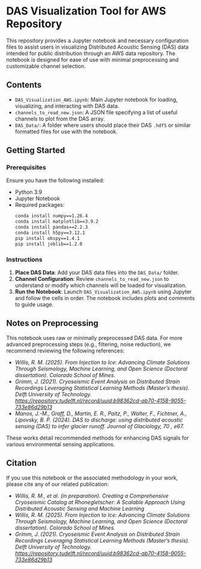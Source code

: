 # DAS Visualization Tool for AWS Repository

This repository provides a Jupyter notebook and necessary configuration files to assist users in visualizing Distributed Acoustic Sensing (DAS) data intended for public distribution through an AWS data repository. The notebook is designed for ease of use with minimal preprocessing and customizable channel selection.

## Contents

- `DAS_Visualization_AWS.ipynb`: Main Jupyter notebook for loading, visualizing, and interacting with DAS data.
- `channels_to_read_new.json`: A JSON file specifying a list of useful channels to plot from the DAS array.
- `DAS_Data/`: A folder where users should place their DAS `.hdf5` or similar formatted files for use with the notebook.

## Getting Started

### Prerequisites

Ensure you have the following installed:
- Python 3.9
- Jupyter Notebook
- Required packages:
  ```bash
  conda install numpy==1.26.4
  conda install matplotlib==3.9.2
  conda install pandas==2.2.3
  conda install h5py==3.12.1
  pip install obspy==1.4.1
  pip install joblib==1.2.0
  ```

### Instructions

1. **Place DAS Data**: Add your DAS data files into the `DAS_Data/` folder.
2. **Channel Configuration**: Review `channels_to_read_new.json` to understand or modify which channels will be loaded for visualization.
3. **Run the Notebook**: Launch `DAS_Visualization_AWS.ipynb` using Jupyter and follow the cells in order. The notebook includes plots and comments to guide usage.

## Notes on Preprocessing

This notebook uses raw or minimally preprocessed DAS data. For more advanced preprocessing steps (e.g., filtering, noise reduction), we recommend reviewing the following references:

- *Willis, R. M. (2025). From Injection to Ice: Advancing Climate Solutions Through Seismology, Machine Learning, and Open Science (Doctoral dissertation). Colorado School of Mines.*
- *Grimm, J. (2021). Cryoseismic Event Analysis on Distributed Strain Recordings Leveraging Statistical Learning Methods (Master’s thesis). Delft University of Technology. https://repository.tudelft.nl/record/uuid:b98362cd-ab70-4158-9055-733e86d29b13*
- *Manos, J.-M., Graff, D., Martin, E. R., Paitz, P., Walter, F., Fichtner, A., Lipovsky, B. P. (2024). DAS to discharge: using distributed acoustic sensing (DAS) to infer glacier runoff. Journal of Glaciology, 70 , e67.*

These works detail recommended methods for enhancing DAS signals for various environmental sensing applications.

## Citation

If you use this notebook or the associated methodology in your work, please cite any of our related publication:  

- *Willis, R. M., et al. (in preparation). Creating a Comprehensive Cryoseismic Catalog at Rhonegletscher: A Scalable Approach Using Distributed Acoustic Sensing and Machine Learning*
- *Willis, R. M. (2025). From Injection to Ice: Advancing Climate Solutions Through Seismology, Machine Learning, and Open Science (Doctoral dissertation). Colorado School of Mines.*
- *Grimm, J. (2021). Cryoseismic Event Analysis on Distributed Strain Recordings Leveraging Statistical Learning Methods (Master’s thesis). Delft University of Technology. https://repository.tudelft.nl/record/uuid:b98362cd-ab70-4158-9055-733e86d29b13*
